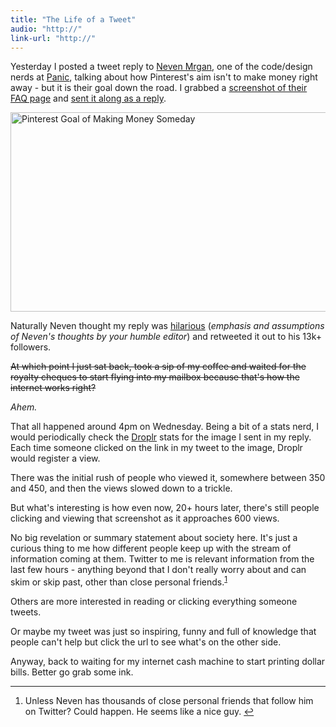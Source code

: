 ```yaml
---
title: "The Life of a Tweet"
audio: "http://"
link-url: "http://"
---
```

<p>Yesterday I posted a tweet reply to <a href="https://twitter.com/#!/mrgan">Neven Mrgan</a>, one of the code/design nerds at <a href="http://panic.com/">Panic</a>, talking about how Pinterest's aim isn't to make money right away - but it is their goal down the road. I grabbed a <a href="http://l.ssktn.com/U7DV">screenshot of their FAQ page</a> and <a href="https://twitter.com/ichris/status/197790894118797314">sent it along as a reply</a>.</p>
<p><img src="https://chrisenns.com/wp-content/uploads/2012/05/Screenshot-2012-05-02-at-14.50.04.png" alt="Pinterest Goal of Making Money Someday" title="Pinterest Goal of Making Money Someday" width="664" height="319" class="aligncenter size-full wp-image-20375" /></p>
<p>Naturally Neven thought my reply was <a href="https://twitter.com/mrgan/status/197791333635731457">hilarious</a> (<em>emphasis and assumptions of Neven's thoughts by your humble editor</em>) and retweeted it out to his 13k+ followers.</p>
<p><del>At which point I just sat back, took a sip of my coffee and waited for the royalty cheques to start flying into my mailbox because that's how the internet works right?</del></p>
<p><em>Ahem.</em></p>
<p>That all happened around 4pm on Wednesday. Being a bit of a stats nerd, I would periodically check the <a href="https://droplr.com">Droplr</a> stats for the image I sent in my reply. Each time someone clicked on the link in my tweet to the image, Droplr would register a view.</p>
<p>There was the initial rush of people who viewed it, somewhere between 350 and 450, and then the views slowed down to a trickle.</p>
<p>But what's interesting is how even now, 20+ hours later, there's still people clicking and viewing that screenshot as it approaches 600 views.</p>
<p>No big revelation or summary statement about society here. It's just a curious thing to me how different people keep up with the stream of information coming at them. Twitter to me is relevant information from the last few hours - anything beyond that I don't really worry about and can skim or skip past, other than close personal friends.<sup id="fnref-20374:1"><a href="#fn-20374:1" rel="footnote">1</a></sup></p>
<p>Others are more interested in reading or clicking everything someone tweets.</p>
<p>Or maybe my tweet was just so inspiring, funny and full of knowledge that people can't help but click the url to see what's on the other side.</p>
<p>Anyway, back to waiting for my internet cash machine to start printing dollar bills. Better go grab some ink.</p>
<div class="footnotes">
<hr />
<ol>
<li id="fn-20374:1">
Unless Neven has thousands of close personal friends that follow him on Twitter? Could happen. He seems like a nice guy.&#160;<a href="#fnref-20374:1" rev="footnote">&#8617;</a>
</li>
</ol>
</div>
